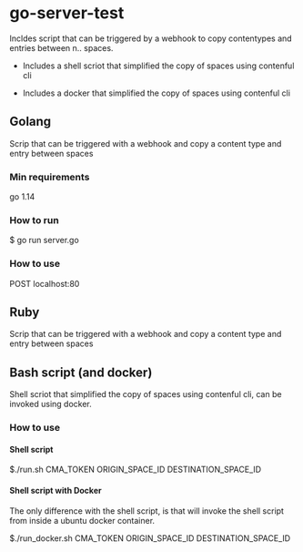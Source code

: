 # go-server-test
Incldes script that can be triggered by a webhook to copy contentypes and entries between n.. spaces.

* Includes a shell scriot that simplified the copy of spaces using contenful cli

* Includes a docker that simplified the copy of spaces using contenful cli

## Golang 

Scrip that can be triggered with a webhook and copy a content type and entry between spaces

### Min requirements

go 1.14

### How to run

$ go run server.go

### How to use

POST localhost:80


## Ruby

Scrip that can be triggered with a webhook and copy a content type and entry between spaces

## Bash script (and docker)

Shell scriot that simplified the copy of spaces using contenful cli, can be invoked using docker.

### How to use

#### Shell script

$./run.sh CMA_TOKEN ORIGIN_SPACE_ID DESTINATION_SPACE_ID


#### Shell script with Docker

The only difference with the shell script, is that will invoke the shell script from inside a ubuntu docker container.

$./run_docker.sh CMA_TOKEN ORIGIN_SPACE_ID DESTINATION_SPACE_ID
